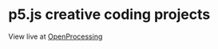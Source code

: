 # p5.js creative coding projects
View live at [OpenProcessing](https://openprocessing.org/user/428537?o=5&view=sketches#sketches)
